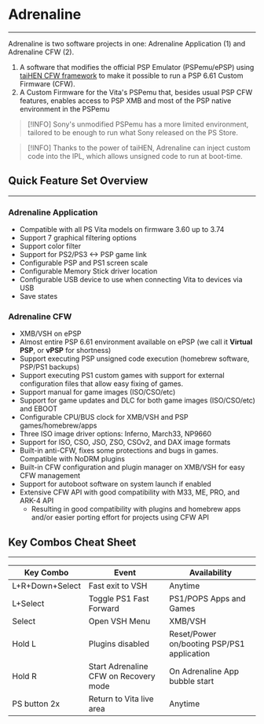 # Adrenaline
---

Adrenaline is two software projects in one: Adrenaline Application (1) and Adrenaline CFW (2).

1. A software that modifies the official PSP Emulator (PSPemu/ePSP) using [taiHEN CFW framework](https://github.com/yifanlu/taiHEN) to make it possible to run a PSP 6.61 Custom Firmware (CFW).
2. A Custom Firmware for the Vita's PSPemu that, besides usual PSP CFW features, enables access to PSP XMB and most of the PSP native environment in the PSPemu

> [!INFO]
> Sony's unmodified PSPemu has a more limited environment, tailored to be enough to run what Sony released on the PS Store.

> [!INFO]
> Thanks to the power of taiHEN, Adrenaline can inject custom code into the IPL, which allows unsigned code to run at boot-time.


## Quick Feature Set Overview
---

### Adrenaline Application

- Compatible with all PS Vita models on firmware 3.60 up to 3.74
- Support 7 graphical filtering options
- Support color filter
- Support for PS2/PS3 <-> PSP game link
- Configurable PSP and PS1 screen scale
- Configurable Memory Stick driver location
- Configurable USB device to use when connecting Vita to devices via USB
- Save states

### Adrenaline CFW

- XMB/VSH on ePSP
- Almost entire PSP 6.61 environment available on ePSP (we call it **Virtual PSP**, or **vPSP** for shortness)
- Support executing PSP unsigned code execution (homebrew software, PSP/PS1 backups)
- Support executing PS1 custom games with support for external configuration files that allow easy fixing of games.
- Support manual for game images (ISO/CSO/etc)
- Support for game updates and DLC for both game images (ISO/CSO/etc) and EBOOT
- Configurable CPU/BUS clock for XMB/VSH and PSP games/homebrew/apps
- Three ISO image driver options: Inferno, March33, NP9660
- Support for ISO, CSO, JSO, ZSO, CSOv2, and DAX image formats
- Built-in anti-CFW, fixes some protections and bugs in games. Compatible with NoDRM plugins
- Built-in CFW configuration and plugin manager on XMB/VSH for easy CFW management
- Support for autoboot software on system launch if enabled
- Extensive CFW API with good compatibility with M33, ME, PRO, and ARK-4 API
    - Resulting in good compatibility with plugins and homebrew apps and/or easier porting effort for projects using CFW API

## Key Combos Cheat Sheet
---

| Key Combo       | Event                                 | Availability                                 |
|-----------------|---------------------------------------|----------------------------------------------|
| L+R+Down+Select | Fast exit to VSH                      | Anytime                                      |
| L+Select        | Toggle PS1 Fast Forward               | PS1/POPS Apps and Games                      |
| Select          | Open VSH Menu                         | XMB/VSH                                      |
| Hold L          | Plugins disabled                      | Reset/Power on/booting PSP/PS1 application   |
| Hold R          | Start Adrenaline CFW on Recovery mode | On Adrenaline App bubble start               |
| PS button 2x    | Return to Vita live area              | Anytime                                      |

